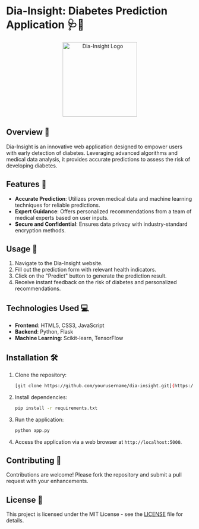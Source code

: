 

# Dia-Insight: Diabetes Prediction Application 🩺💉

<p align="center">
  <img src="https://github.com/TechWithAkash/Diabetes-PredictionApp-ML-Project/assets/134140640/d0f7f638-864b-4ffa-b084-501ee2cd1c39" alt="Dia-Insight Logo" width="200px">
</p>


## Overview 🌟
Dia-Insight is an innovative web application designed to empower users with early detection of diabetes. Leveraging advanced algorithms and medical data analysis, it provides accurate predictions to assess the risk of developing diabetes.

## Features 🚀
- **Accurate Prediction**: Utilizes proven medical data and machine learning techniques for reliable predictions.
- **Expert Guidance**: Offers personalized recommendations from a team of medical experts based on user inputs.
- **Secure and Confidential**: Ensures data privacy with industry-standard encryption methods.

## Usage 📝
1. Navigate to the Dia-Insight website.
2. Fill out the prediction form with relevant health indicators.
3. Click on the "Predict" button to generate the prediction result.
4. Receive instant feedback on the risk of diabetes and personalized recommendations.

## Technologies Used 💻
- **Frontend**: HTML5, CSS3, JavaScript
- **Backend**: Python, Flask
- **Machine Learning**: Scikit-learn, TensorFlow

## Installation 🛠️
1. Clone the repository:
   ```bash
   [git clone https://github.com/yourusername/dia-insight.git](https://github.com/TechWithAkash/Diabetes-PredictionApp-ML-Project.git)
   ```
2. Install dependencies:
   ```bash
   pip install -r requirements.txt
   ```
3. Run the application:
   ```bash
   python app.py
   ```
4. Access the application via a web browser at `http://localhost:5000`.



## Contributing 🤝
Contributions are welcome! Please fork the repository and submit a pull request with your enhancements.

## License 📄
This project is licensed under the MIT License - see the [LICENSE](LICENSE) file for details.


